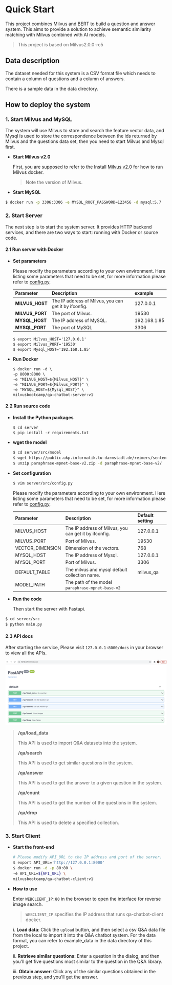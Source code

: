 # Quick Start


This project combines Milvus and BERT to build a question and answer system. This aims to provide a solution to achieve semantic similarity matching with Milvus combined with AI models.

> This project is based on Milvus2.0.0-rc5

## Data description

The dataset needed for this system is a CSV format file which needs to contain a column of questions and a column of answers.

There is a sample data in the data directory.

## How to deploy the system

### 1. Start Milvus and MySQL

The system will use Milvus to store and search the feature vector data, and Mysql is used to store the correspondence between the ids returned by Milvus and the questions data set, then you need to start Milvus and Mysql first.

- **Start Milvus v2.0**

  First, you are supposed to refer to the Install [Milvus v2.0](https://milvus.io/docs/v2.0.0/install_standalone-docker.md) for how to run Milvus docker.

  > Note the version of Milvus.

- **Start MySQL**

```bash
$ docker run -p 3306:3306 -e MYSQL_ROOT_PASSWORD=123456 -d mysql:5.7
```

### 2. Start Server

The next step is to start the system server. It provides HTTP backend services, and there are two ways to start: running with Docker or source code.

#### 2.1 Run server with Docker

- **Set parameters**

  Please modify the parameters according to your own environment. Here listing some parameters that need to be set, for more information please refer to [config.py](server/src/config.py).

  | **Parameter**   | **Description**                                       | **example**  |
  | --------------- | ----------------------------------------------------- | ------------ |
  | **MILVUS_HOST** | The IP address of Milvus, you can get it by ifconfig. | 127.0.0.1    |
  | **MILVUS_PORT** | The port of Milvus.                                   | 19530        |
  | **MYSQL_HOST**  | The IP address of MySQL.                              | 192.168.1.85 |
  | **MYSQL_PORT**  | The port of MySQL                                     | 3306         |

  ```
  $ export Milvus_HOST='127.0.0.1'
  $ export Milvus_PORT='19530'
  $ export Mysql_HOST='192.168.1.85'
  ```

- **Run Docker**

  ```
  $ docker run -d \
  -p 8000:8000 \
  -e "MILVUS_HOST=${Milvus_HOST}" \
  -e "MILVUS_PORT=${Milvus_PORT}" \
  -e "MYSQL_HOST=${Mysql_HOST}" \
  milvusbootcamp/qa-chatbot-server:v1
  ```

#### 2.2 Run source code

- **Install the Python packages**

  ```shell
  $ cd server
  $ pip install -r requirements.txt
  ```

- **wget the model**

  ```bash
  $ cd server/src/model
  $ wget https://public.ukp.informatik.tu-darmstadt.de/reimers/sentence-transformers/v0.2/paraphrase-mpnet-base-v2.zip
  $ unzip paraphrase-mpnet-base-v2.zip -d paraphrase-mpnet-base-v2/
  ```

- **Set configuration**

  ```bash
  $ vim server/src/config.py
  ```

  Please modify the parameters according to your own environment. Here listing some parameters that need to be set, for more information please refer to [config.py](./server/src/config.py).

  | **Parameter**    | **Description**                                       | **Default setting** |
  | ---------------- | ----------------------------------------------------- | ------------------- |
  | MILVUS_HOST      | The IP address of Milvus, you can get it by ifconfig. | 127.0.0.1           |
  | MILVUS_PORT      | Port of Milvus.                                       | 19530               |
  | VECTOR_DIMENSION | Dimension of the vectors.                             | 768                 |
  | MYSQL_HOST       | The IP address of Mysql.                              | 127.0.0.1           |
  | MYSQL_PORT       | Port of Milvus.                                       | 3306                |
  | DEFAULT_TABLE    | The milvus and mysql default collection name.         | milvus_qa           |
  | MODEL_PATH       | The path of the model `paraphrase-mpnet-base-v2`      |                     |

- **Run the code**

  Then start the server with Fastapi.

```bash
$ cd server/src
$ python main.py
```

#### 2.3 API docs

After starting the service, Please visit `127.0.0.1:8000/docs` in your browser to view all the APIs.

![](pic/qa_api.png)



> **/qa/load_data**
>
> This API is used to import Q&A datasets into the system.
>
> **/qa/search**
>
> This API is used to get similar questions in the system.
>
> **/qa/answer**
>
> This API is used to get the answer to a given question in the system.
>
> **/qa/count**
>
> This API is used to get the number of the questions in the system.
>
> **/qa/drop**
>
> This API is used to delete a specified collection.



### 3. Start Client

- **Start the front-end**

  ```bash
  # Please modify API_URL to the IP address and port of the server.
  $ export API_URL='http://127.0.0.1:8000'
  $ docker run -d -p 80:80 \
  -e API_URL=${API_URL} \
  milvusbootcamp/qa-chatbot-client:v1
  ```

- **How to use**

  Enter `WEBCLIENT_IP:80` in the browser to open the interface for reverse image search.

  > `WEBCLIENT_IP` specifies the IP address that runs qa-chatbot-client docker.

  i. **Load data**: Click the `upload` button, and then select a csv Q&A data file from the local to import it into the Q&A chatbot system. For the data format, you can refer to example_data in the data directory of this project.



  ii. **Retrieve similar questions**:  Enter a question in the dialog, and then you'll get five questions most similar to the question in the Q&A library.



  iii. **Obtain answer**: Click any of the similar questions obtained in the previous step, and you'll get the answer.
